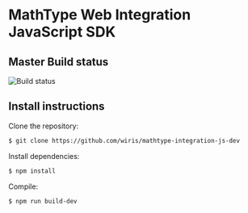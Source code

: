 MathType Web Integration JavaScript SDK
==========
## Master Build status
![Build status](https://api.travis-ci.org/wiris/mathtype-integration-js-dev.svg?branch=master)

## Install instructions

Clone the repository:

```bash
$ git clone https://github.com/wiris/mathtype-integration-js-dev
```

Install dependencies:

```bash
$ npm install
```

Compile:

```bash
$ npm run build-dev
```
